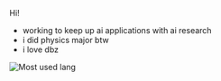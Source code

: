 Hi!

- working to keep up ai applications with ai research
- i did physics major btw
- i love dbz



![Most used lang](https://github-readme-stats.vercel.app/api/top-langs/?username=sonigeez&layout=compact&theme=buefy&hide_border=true)
